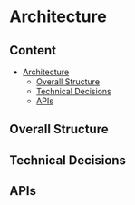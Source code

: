 # Architecture

<!--
This chapter should provide the user with as much information as possible about the architecture and overall structure of your project. Please provide a short introduction here.
-->

## Content

-   [Architecture](#architecture)
    -   [Overall Structure](#overall-structure)
    -   [Technical Decisions](#technical-decisions)
    -   [APIs](#apis)

## Overall Structure

<!--
Please explain the overall structure of your project and how everything works together. You can use screenshots or code snippets to help visualize things like e.g. your folder structure or the project setup. In this chapter you can be as detailed as you like.
-->

## Technical Decisions

<!--
In this section you should list all technical things you use like frameworks, tools, languages and provide explanations of why you have chosen them. Think about e.g. what are the main reasons you choose a framework, what are the advantages you need for your project? Try to be as clear as possible so also new joiners understand why your setup is the best for your project.
-->

## APIs

<!--
Please describe briefly how you manage the APIs of your project and how to use them.

The documentation could:

- describe the data structures, functions, arguments, return types, classes, payloads, etc., developers can refer to.
- refer to other existing resources (git repos, websites, etc.)
- if you are using one or more tools, describe how to install / access / use them
- how to test the APIs locally
-->
